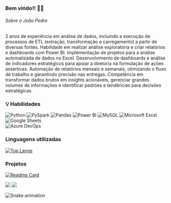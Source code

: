 ### Bem vindo!! 👋🌌 

###### Sobre o João Pedro

2 anos de experiência em análise de dados, incluindo a execução de processos de ETL (extração, transformação e carregamento) a partir de diversas fontes. Habilidade em realizar análise exploratória e criar relatórios e dashboards com Power BI. Implementação de projetos para a análise automatizada de dados no Excel. Desenvolvimento de dashboards e análise de indicadores estratégicos para apoiar a diretoria na formulação de ações assertivas. Automação de relatórios mensais e semanais, otimizando o fluxo de trabalho e garantindo precisão nas entregas. Competência em transformar dados brutos em insights acionáveis, gerenciar grandes volumes de informações e identificar padrões e tendências para decisões estratégicas.

### :bulb: Habilidades
![Python](https://img.shields.io/badge/Python-FFD43B?style=for-the-badge&logo=python&logoColor=blue)
![PySpark](https://img.shields.io/badge/PySpark-FFFFFF?style=for-the-badge&logo=apachespark&logoColor=#E35A16)
![Pandas](https://img.shields.io/badge/Pandas-2C2D72?style=for-the-badge&logo=pandas&logoColor=white)
![Power BI](https://img.shields.io/badge/PowerBI-F2C811?style=for-the-badge&logo=Power%20BI&logoColor=white)
![MySQL](https://img.shields.io/badge/MySQL-005C84?style=for-the-badge&logo=mysql&logoColor=white)
![Microsoft Excel](https://img.shields.io/badge/Microsoft_Excel-217346?style=for-the-badge&logo=microsoft-excel&logoColor=white)
![Google Sheets](https://img.shields.io/badge/Google%20Sheets-34A853?style=for-the-badge&logo=google-sheets&logoColor=white)  
![Azure DevOps](https://img.shields.io/badge/Azure_DevOps-0078D7?style=for-the-badge&logo=azure-devops&logoColor=white)

### Linguagens utilizadas

[![Top Langs](https://github-readme-stats.vercel.app/api/top-langs/?username=JoaoPSRocha&layout=compact&show_icons=true&theme=dracula)](https://github.com/anuraghazra/github-readme-stats)  


### Projetos

[![Readme Card](https://github-readme-stats.vercel.app/api/pin/?username=JoaoPSRocha&repo=Script_conversor_temperaturas.github.io&theme=dark)](https://github.com/anuraghazra/github-readme-stats)

<div> 
  <a href = "mailto:joaopedro13122221@gmail.com"><img src="https://img.shields.io/badge/Gmail-D14836?style=for-the-badge&logo=gmail&logoColor=white" target="_blank"></a>
  <a href="linkedin.com/in/joao-rocha-dados" target="_blank"><img src="https://img.shields.io/badge/-LinkedIn-%230077B5?style=for-the-badge&logo=linkedin&logoColor=white" target="_blank"></a> 

  ![Snake animation](https://github.com/JoaoPSRocha/JoaoPSRocha/blob/output/github-contribution-grid-snake.svg)

</div>


